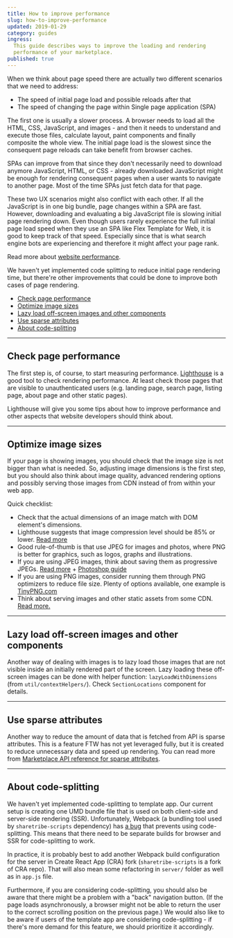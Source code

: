 ```yaml
---
title: How to improve performance
slug: how-to-improve-performance
updated: 2019-01-29
category: guides
ingress:
  This guide describes ways to improve the loading and rendering
  performance of your marketplace.
published: true
---
```


When we think about page speed there are actually two different
scenarios that we need to address:

- The speed of initial page load and possible reloads after that
- The speed of changing the page within Single page application (SPA)

The first one is usually a slower process. A browser needs to load all
the HTML, CSS, JavaScript, and images - and then it needs to understand
and execute those files, calculate layout, paint components and finally
composite the whole view. The initial page load is the slowest since the
consequent page reloads can take benefit from browser caches.

SPAs can improve from that since they don't necessarily need to download
anymore JavaScript, HTML, or CSS - already downloaded JavaScript might
be enough for rendering consequent pages when a user wants to navigate
to another page. Most of the time SPAs just fetch data for that page.

These two UX scenarios might also conflict with each other. If all the
JavaScript is in one big bundle, page changes within a SPA are fast.
However, downloading and evaluating a big JavaScript file is slowing
initial page rendering down. Even though users rarely experience the
full initial page load speed when they use an SPA like Flex Template for
Web, it is good to keep track of that speed. Especially since that is
what search engine bots are experiencing and therefore it might affect
your page rank.

Read more about
[website performance](https://developers.google.com/web/fundamentals/performance/why-performance-matters/).

We haven't yet implemented code splitting to reduce initial page
rendering time, but there're other improvements that could be done to
improve both cases of page rendering.

- [Check page performance](#check-page-performance)
- [Optimize image sizes](#optimize-image-sizes)
- [Lazy load off-screen images and other components](#lazy-load-off-screen-images-and-other-components)
- [Use sparse attributes](#use-sparse-attributes)
- [About code-splitting](#about-code-splitting)

---

## Check page performance

The first step is, of course, to start measuring performance.
[Lighthouse](https://developers.google.com/web/tools/lighthouse/) is a
good tool to check rendering performance. At least check those pages
that are visible to unauthenticated users (e.g. landing page, search
page, listing page, about page and other static pages).

Lighthouse will give you some tips about how to improve performance and
other aspects that website developers should think about.

---

## Optimize image sizes

If your page is showing images, you should check that the image size is
not bigger than what is needed. So, adjusting image dimensions is the
first step, but you should also think about image quality, advanced
rendering options and possibly serving those images from CDN instead of
from within your web app.

Quick checklist:

- Check that the actual dimensions of an image match with DOM element's
  dimensions.
- Lighthouse suggests that image compression level should be 85% or
  lower.
  [Read more](https://developers.google.com/web/tools/lighthouse/audits/optimize-images)
- Good rule-of-thumb is that use JPEG for images and photos, where PNG
  is better for graphics, such as logos, graphs and illustrations.
- If you are using JPEG images, think about saving them as progressive
  JPEGs.
  [Read more](https://cloudinary.com/blog/progressive_jpegs_and_green_martians) +
  [Photoshop guide](https://helpx.adobe.com/photoshop-elements/using/optimizing-images-jpeg-format.html)
- If you are using PNG images, consider running them through PNG
  optimizers to reduce file size. Plenty of options available, one
  example is [TinyPNG.com](https://tinypng.com)
- Think about serving images and other static assets from some CDN.
  [Read more.](https://www.smashingmagazine.com/2017/04/content-delivery-network-optimize-images/)

---

## Lazy load off-screen images and other components

Another way of dealing with images is to lazy load those images that are
not visible inside an initially rendered part of the screen. Lazy
loading these off-screen images can be done with helper function:
`lazyLoadWithDimensions` (from `util/contextHelpers/`). Check
`SectionLocations` component for details.

---

## Use sparse attributes

Another way to reduce the amount of data that is fetched from API is
sparse attributes. This is a feature FTW has not yet leveraged fully,
but it is created to reduce unnecessary data and speed up rendering. You
can read more from
[Marketplace API reference for sparse attributes](https://www.sharetribe.com/api-reference/#sparse-attributes).

---

## About code-splitting

We haven't yet implemented code-splitting to template app. Our current
setup is creating one UMD bundle file that is used on both client-side
and server-side rendering (SSR). Unfortunately, Webpack (a bundling tool
used by `sharetribe-scripts` dependency) has
[a bug](https://github.com/webpack/webpack/issues/2471) that prevents
using code-splitting. This means that there need to be separate builds
for browser and SSR for code-splitting to work.

In practice, it is probably best to add another Webpack build
configuration for the server in Create React App (CRA) fork
(`sharetribe-scripts` is a fork of CRA repo). That will also mean some
refactoring in `server/` folder as well as in `app.js` file.

Furthermore, if you are considering code-splitting, you should also be
aware that there might be a problem with a "back" navigation button. (If
the page loads asynchronously, a browser might not be able to return the
user to the correct scrolling position on the previous page.) We would
also like to be aware if users of the template app are considering
code-splitting - if there's more demand for this feature, we should
prioritize it accordingly.
